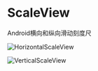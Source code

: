 # ScaleView
Android横向和纵向滑动刻度尺

![HorizontalScaleView](https://github.com/GITbiubiubiu/ScaleView/raw/master/screenshot/HorizontalScaleView.png)

![VerticalScaleView](https://github.com/GITbiubiubiu/ScaleView/raw/master/screenshot/VerticalScaleView.png)
